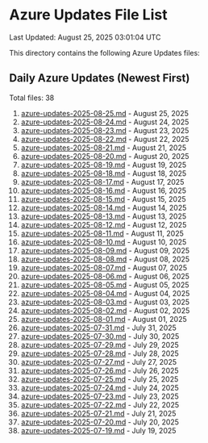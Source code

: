 # Azure Updates File List

Last Updated: August 25, 2025 03:01:04 UTC

This directory contains the following Azure Updates files:

## Daily Azure Updates (Newest First)

Total files: 38

1. [azure-updates-2025-08-25.md](./azure-updates-2025-08-25.md) - August 25, 2025
2. [azure-updates-2025-08-24.md](./azure-updates-2025-08-24.md) - August 24, 2025
3. [azure-updates-2025-08-23.md](./azure-updates-2025-08-23.md) - August 23, 2025
4. [azure-updates-2025-08-22.md](./azure-updates-2025-08-22.md) - August 22, 2025
5. [azure-updates-2025-08-21.md](./azure-updates-2025-08-21.md) - August 21, 2025
6. [azure-updates-2025-08-20.md](./azure-updates-2025-08-20.md) - August 20, 2025
7. [azure-updates-2025-08-19.md](./azure-updates-2025-08-19.md) - August 19, 2025
8. [azure-updates-2025-08-18.md](./azure-updates-2025-08-18.md) - August 18, 2025
9. [azure-updates-2025-08-17.md](./azure-updates-2025-08-17.md) - August 17, 2025
10. [azure-updates-2025-08-16.md](./azure-updates-2025-08-16.md) - August 16, 2025
11. [azure-updates-2025-08-15.md](./azure-updates-2025-08-15.md) - August 15, 2025
12. [azure-updates-2025-08-14.md](./azure-updates-2025-08-14.md) - August 14, 2025
13. [azure-updates-2025-08-13.md](./azure-updates-2025-08-13.md) - August 13, 2025
14. [azure-updates-2025-08-12.md](./azure-updates-2025-08-12.md) - August 12, 2025
15. [azure-updates-2025-08-11.md](./azure-updates-2025-08-11.md) - August 11, 2025
16. [azure-updates-2025-08-10.md](./azure-updates-2025-08-10.md) - August 10, 2025
17. [azure-updates-2025-08-09.md](./azure-updates-2025-08-09.md) - August 09, 2025
18. [azure-updates-2025-08-08.md](./azure-updates-2025-08-08.md) - August 08, 2025
19. [azure-updates-2025-08-07.md](./azure-updates-2025-08-07.md) - August 07, 2025
20. [azure-updates-2025-08-06.md](./azure-updates-2025-08-06.md) - August 06, 2025
21. [azure-updates-2025-08-05.md](./azure-updates-2025-08-05.md) - August 05, 2025
22. [azure-updates-2025-08-04.md](./azure-updates-2025-08-04.md) - August 04, 2025
23. [azure-updates-2025-08-03.md](./azure-updates-2025-08-03.md) - August 03, 2025
24. [azure-updates-2025-08-02.md](./azure-updates-2025-08-02.md) - August 02, 2025
25. [azure-updates-2025-08-01.md](./azure-updates-2025-08-01.md) - August 01, 2025
26. [azure-updates-2025-07-31.md](./azure-updates-2025-07-31.md) - July 31, 2025
27. [azure-updates-2025-07-30.md](./azure-updates-2025-07-30.md) - July 30, 2025
28. [azure-updates-2025-07-29.md](./azure-updates-2025-07-29.md) - July 29, 2025
29. [azure-updates-2025-07-28.md](./azure-updates-2025-07-28.md) - July 28, 2025
30. [azure-updates-2025-07-27.md](./azure-updates-2025-07-27.md) - July 27, 2025
31. [azure-updates-2025-07-26.md](./azure-updates-2025-07-26.md) - July 26, 2025
32. [azure-updates-2025-07-25.md](./azure-updates-2025-07-25.md) - July 25, 2025
33. [azure-updates-2025-07-24.md](./azure-updates-2025-07-24.md) - July 24, 2025
34. [azure-updates-2025-07-23.md](./azure-updates-2025-07-23.md) - July 23, 2025
35. [azure-updates-2025-07-22.md](./azure-updates-2025-07-22.md) - July 22, 2025
36. [azure-updates-2025-07-21.md](./azure-updates-2025-07-21.md) - July 21, 2025
37. [azure-updates-2025-07-20.md](./azure-updates-2025-07-20.md) - July 20, 2025
38. [azure-updates-2025-07-19.md](./azure-updates-2025-07-19.md) - July 19, 2025
